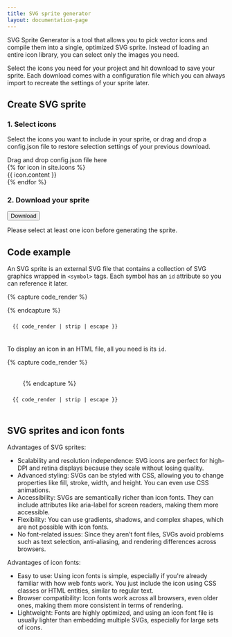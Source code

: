 ```yaml
---
title: SVG sprite generator
layout: documentation-page
---
```


SVG Sprite Generator is a tool that allows you to pick vector icons and compile them into a single, optimized SVG sprite. Instead of loading an entire icon library, you can select only the images you need.

Select the icons you need for your project and hit download to save your sprite. Each download comes with a configuration file which you can always import to recreate the settings of your sprite later.



## Create SVG sprite


### 1. Select icons

Select the icons you want to include in your sprite, or drag and drop a config.json file to restore selection settings of your previous download.

<div id="drop-area" class="sprite-config-drop-area js-sprite-config-drop-area">Drag and drop config.json file here</div>

<div class="sprite-icon-grid">
  {% for icon in site.icons %}
    <div class="sprite-icon-item js-sprite-icon-item">{{ icon.content }}</div>
  {% endfor %}
</div>

### 2. Download your sprite

<button id="downloadZip" class="btn btn-primary js-download-svg-sprite">Download</button>
<div class="invalid-feedback js-download-feedback">Please select at least one icon before generating the sprite.</div>

## Code example

An SVG sprite is an external SVG file that contains a collection of SVG graphics wrapped in `<symbol>` tags. Each symbol has an `id` attribute so you can reference it later.

{% capture code_render %}
<!-- /path/to/sprite.svg -->
<svg xmlns="http://www.w3.org/2000/svg" style="display:none">
  <symbol id="circle" viewBox="0 0 16 16">
    <circle cx="8" cy="8" r="8" />
  </symbol>
  <symbol id="square" viewBox="0 0 16 16">
    <rect width="16" height="16" />
  </symbol>
</svg>
{% endcapture %}

<div class="ds-example-wrapper">
  <div class="ds-example-code" style="padding: 8px 25px 8px 12px;">
  <pre><code class="language-html">{{ code_render | strip | escape }}</code></pre>
  </div>
</div>

To display an icon in an HTML file, all you need is its `id`.

{% capture code_render %}
<!-- index.html -->
<svg width="32" height="32">
  <use xlink:href="/path/to/sprite.svg#circle" />
</svg>
{% endcapture %}

<div class="ds-example-wrapper">
  <div class="ds-example-code" style="padding: 8px 25px 8px 12px;">
  <pre><code class="language-html">{{ code_render | strip | escape }}</code></pre>
  </div>
</div>

## SVG sprites and icon fonts

Advantages of SVG sprites:

- Scalability and resolution independence: SVG icons are perfect for high-DPI and retina displays because they scale without losing quality.
- Advanced styling: SVGs can be styled with CSS, allowing you to change properties like fill, stroke, width, and height. You can even use CSS animations.
- Accessibility: SVGs are semantically richer than icon fonts. They can include attributes like aria-label for screen readers, making them more accessible.
- Flexibility: You can use gradients, shadows, and complex shapes, which are not possible with icon fonts.
- No font-related issues: Since they aren’t font files, SVGs avoid problems such as text selection, anti-aliasing, and rendering differences across browsers.

Advantages of icon fonts:

- Easy to use: Using icon fonts is simple, especially if you're already familiar with how web fonts work. You just include the icon using CSS classes or HTML entities, similar to regular text.
- Browser compatibility: Icon fonts work across all browsers, even older ones, making them more consistent in terms of rendering.
- Lightweight: Fonts are highly optimized, and using an icon font file is usually lighter than embedding multiple SVGs, especially for large sets of icons.

<script src="https://cdnjs.cloudflare.com/ajax/libs/jszip/3.7.1/jszip.min.js"></script>
<script src="https://cdnjs.cloudflare.com/ajax/libs/jquery/3.6.4/jquery.min.js"></script>

<script src="/assets/js/svg-sprite-tool.js"></script>
